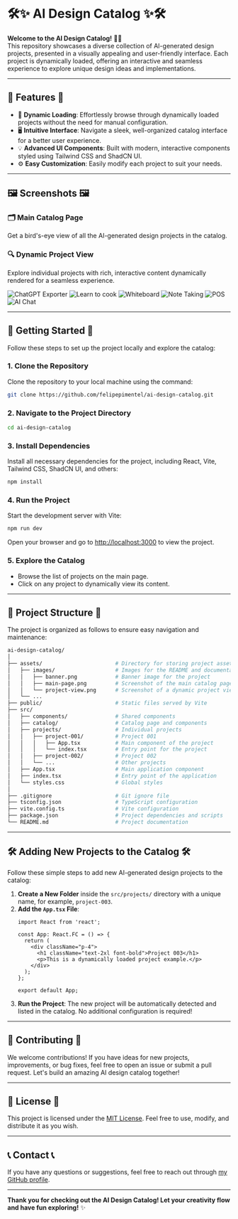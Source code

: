 # 🛠️✨ **AI Design Catalog** ✨🛠️

**Welcome to the AI Design Catalog!** 🎨🚀  
This repository showcases a diverse collection of AI-generated design projects, presented in a visually appealing and user-friendly interface. Each project is dynamically loaded, offering an interactive and seamless experience to explore unique design ideas and implementations.

---

## 🌟 **Features** 🌟

- 🔄 **Dynamic Loading**: Effortlessly browse through dynamically loaded projects without the need for manual configuration.
- 🖥️ **Intuitive Interface**: Navigate a sleek, well-organized catalog interface for a better user experience.
- 💡 **Advanced UI Components**: Built with modern, interactive components styled using Tailwind CSS and ShadCN UI.
- ⚙️ **Easy Customization**: Easily modify each project to suit your needs.

---

## 🖼️ **Screenshots** 🖼️

### 🗂️ **Main Catalog Page**

Get a bird's-eye view of all the AI-generated design projects in the catalog.

### 🔍 **Dynamic Project View**

Explore individual projects with rich, interactive content dynamically rendered for a seamless experience.

![ChatGPT Exporter](./assets/images/chatgpt-exporter.png)
![Learn to cook](./assets/images/learntocook.png)
![Whiteboard](./assets/images/whiteboard.png)
![Note Taking](./assets/images/note-taking.png)
![POS](./assets/images/pos.png)
![AI Chat](./assets/images/ai-chat.png)

---

## 🚀 **Getting Started** 🚀

Follow these steps to set up the project locally and explore the catalog:

### 1. **Clone the Repository**

Clone the repository to your local machine using the command:

```bash
git clone https://github.com/felipepimentel/ai-design-catalog.git
```

### 2. **Navigate to the Project Directory**

```bash
cd ai-design-catalog
```

### 3. **Install Dependencies**

Install all necessary dependencies for the project, including React, Vite, Tailwind CSS, ShadCN UI, and others:

```bash
npm install
```

### 4. **Run the Project**

Start the development server with Vite:

```bash
npm run dev
```

Open your browser and go to [http://localhost:3000](http://localhost:3000) to view the project.

### 5. **Explore the Catalog**

- Browse the list of projects on the main page.
- Click on any project to dynamically view its content.

---

## 🧩 **Project Structure** 🧩

The project is organized as follows to ensure easy navigation and maintenance:

```bash
ai-design-catalog/
│
├── assets/                       # Directory for storing project assets, including images
│   ├── images/                   # Images for the README and documentation
│   │   ├── banner.png            # Banner image for the project
│   │   ├── main-page.png         # Screenshot of the main catalog page
│   │   └── project-view.png      # Screenshot of a dynamic project view
│   └── ...
├── public/                       # Static files served by Vite
├── src/
│   ├── components/               # Shared components
│   ├── catalog/                  # Catalog page and components
│   ├── projects/                 # Individual projects
│   │   ├── project-001/          # Project 001
│   │   │   ├── App.tsx           # Main component of the project
│   │   │   └── index.tsx         # Entry point for the project
│   │   ├── project-002/          # Project 002
│   │   └── ...                   # Other projects
│   ├── App.tsx                   # Main application component
│   ├── index.tsx                 # Entry point of the application
│   └── styles.css                # Global styles
│
├── .gitignore                    # Git ignore file
├── tsconfig.json                 # TypeScript configuration
├── vite.config.ts                # Vite configuration
├── package.json                  # Project dependencies and scripts
└── README.md                     # Project documentation
```

---

## 🛠️ **Adding New Projects to the Catalog** 🛠️

Follow these simple steps to add new AI-generated design projects to the catalog:

1. **Create a New Folder** inside the `src/projects/` directory with a unique name, for example, `project-003`.
2. **Add the `App.tsx` File**:
    ```tsx
    import React from 'react';

    const App: React.FC = () => {
      return (
        <div className="p-4">
          <h1 className="text-2xl font-bold">Project 003</h1>
          <p>This is a dynamically loaded project example.</p>
        </div>
      );
    };

    export default App;
    ```
3. **Run the Project**: The new project will be automatically detected and listed in the catalog. No additional configuration is required!

---

## 🎨 **Contributing** 🎨

We welcome contributions! If you have ideas for new projects, improvements, or bug fixes, feel free to open an issue or submit a pull request. Let's build an amazing AI design catalog together!

---

## 📄 **License** 📄

This project is licensed under the [MIT License](LICENSE). Feel free to use, modify, and distribute it as you wish.

---

## 📞 **Contact** 📞

If you have any questions or suggestions, feel free to reach out through [my GitHub profile](https://github.com/felipepimentel).

---

**Thank you for checking out the AI Design Catalog! Let your creativity flow and have fun exploring!** ✨
